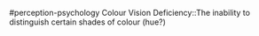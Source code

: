 #perception-psychology 
Colour Vision Deficiency::The inability to distinguish certain shades of colour (hue?)